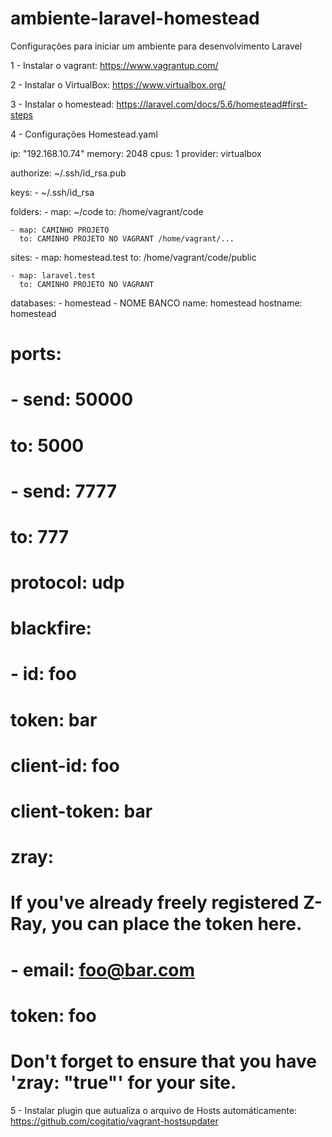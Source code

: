 # ambiente-laravel-homestead
Configurações para iniciar um ambiente para desenvolvimento Laravel


1 - Instalar o vagrant:
https://www.vagrantup.com/

2 - Instalar o VirtualBox:
https://www.virtualbox.org/

3 - Instalar o homestead:
https://laravel.com/docs/5.6/homestead#first-steps

4 - Configurações Homestead.yaml

ip: "192.168.10.74"
memory: 2048
cpus: 1
provider: virtualbox

authorize: ~/.ssh/id_rsa.pub

keys:
    - ~/.ssh/id_rsa

folders:
    - map: ~/code
      to: /home/vagrant/code
    
    - map: CAMINHO PROJETO
      to: CAMINHO PROJETO NO VAGRANT /home/vagrant/...

sites:
    - map: homestead.test
      to: /home/vagrant/code/public

    - map: laravel.test
      to: CAMINHO PROJETO NO VAGRANT

databases:
    - homestead
    - NOME BANCO
name: homestead
hostname: homestead

# ports:
#     - send: 50000
#       to: 5000
#     - send: 7777
#       to: 777
#       protocol: udp

# blackfire:
#     - id: foo
#       token: bar
#       client-id: foo
#       client-token: bar

# zray:
#  If you've already freely registered Z-Ray, you can place the token here.
#     - email: foo@bar.com
#       token: foo
#  Don't forget to ensure that you have 'zray: "true"' for your site.

5 - Instalar plugin que autualiza o arquivo de Hosts automáticamente:
https://github.com/cogitatio/vagrant-hostsupdater
